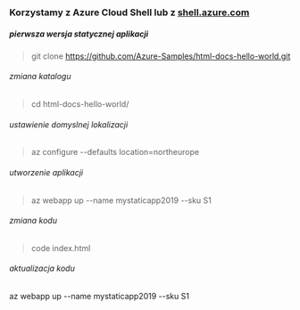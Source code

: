 ### Korzystamy z Azure Cloud Shell lub z [shell.azure.com](http://shell.azure.com/)


##### pierwsza wersja statycznej aplikacji 

> git clone https://github.com/Azure-Samples/html-docs-hello-world.git 

###### zmiana katalogu 
> cd html-docs-hello-world/

###### ustawienie domyslnej lokalizacji
> az configure --defaults location=northeurope

###### utworzenie aplikacji  
> az webapp up --name mystaticapp2019 --sku S1

###### zmiana kodu 
> code index.html 

###### aktualizacja kodu 
az webapp up --name mystaticapp2019 --sku S1
